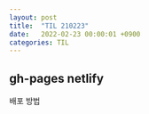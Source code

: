 ```yaml
---
layout: post
title:  "TIL 210223"
date:   2022-02-23 00:00:01 +0900
categories: TIL
---
```


## gh-pages netlify
배포 방법